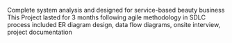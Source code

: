 Complete system analysis and designed for service-based beauty business
This Project lasted for 3 months following agile methodology in SDLC process included ER diagram design, data flow diagrams, onsite interview, project documentation
